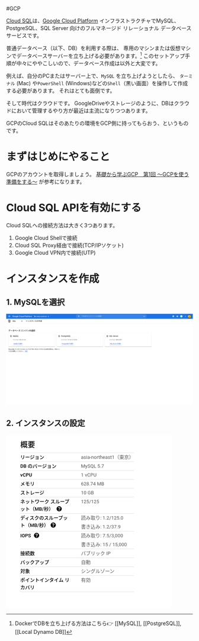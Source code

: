 #GCP 

[Cloud SQL](https://cloud.google.com/sql/)は、[Google Cloud Platform](https://cloud.google.com/gcp/) インフラストラクチャでMySQL、PostgreSQL、SQL Server 向けのフルマネージド リレーショナル データベース サービスです。

普通データベース（以下、DB）を利用する際は、
専用のマシンまたは仮想マシンでデータベースサーバーを立ち上げる必要があります。[^1]
このセットアップ手順が中々にややこしいので、データベース作成は以外と大変です。

例えば、自分のPCまたはサーバー上で、`MySQL` を立ち上げようとしたら、
`ターミナル` (Mac) や`PowerShell` (Windows)などの`Shell`（黒い画面）を操作して作成する必要があります。
それはとても面倒です。

そして時代はクラウドです。
GoogleDriveやストレージのように、DBはクラウドにおいて管理するやり方が最近は主流になりつつあります。

GCPのCloud SQLはそのあたりの環境をGCP側に持ってもらおう、というものです。

# まずはじめにやること

GCPのアカウントを取得しましょう。
[基礎から学ぶGCP　第1回 〜GCPを使う準備をする〜](https://www.apps-gcp.com/gcp-basic-01-preparation/) が参考になります。

# Cloud SQL APIを有効にする

Cloud SQLへの接続方法は大きく3つあります。
1. Google Cloud Shellで接続
2. Cloud SQL Proxy経由で接続(TCP/IPソケット)
3. Google Cloud VPN内で接続(UTP)

# インスタンスを作成

## 1. MySQLを選択

![](images/cloudsql1.png.png)

## 2. インスタンスの設定

![](images/instanse1.png.png)



[^1]: DockerでDBを立ち上げる方法はこちら👉 [[MySQL]], [[PostgreSQL]], [[Local Dynamo DB]]